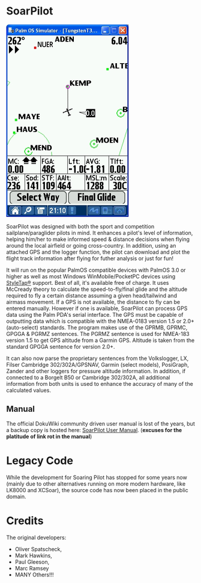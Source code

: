 # SoarPilot

![Moving Map](/images/moving_map_dia.jpg)

SoarPilot was designed with both the sport and competition sailplane/paraglider pilots in mind. 
It enhances a pilot's level of information, helping him/her to make informed speed & distance decisions when flying around the local airfield or going cross-country. 
In addition, using an attached GPS and the logger function, the pilot can download and plot the flight track information after flying for futher analysis or just for fun!


It will run on the popular PalmOS compatible devices with PalmOS 3.0 or higher as well as most Windows WinMobile/PocketPC devices using [StyleTap®](https://soaringpilot.meansolutions.nl/doku.php/soarpilot:styletap_differences) support. 
Best of all, it's available free of charge. It uses McCready theory to calculate the speed-to-fly/final glide and the altitude required to fly a certain 
distance assuming a given head/tailwind and airmass movement. If a GPS is not available, the distance to fly can be entered manually. 
However if one is available, SoarPilot can process GPS data using the Palm PDA's serial interface. The GPS must be capable of outputting data which is compatible with 
the NMEA-0183 version 1.5 or 2.0+ (auto-select) standards. The program makes use of the GPRMB, GPRMC, GPGGA & PGRMZ sentences. 
The PGRMZ sentence is used for NMEA-183 version 1.5 to get GPS altitude from a Garmin GPS. Altitude is taken from the standard GPGGA sentence for version 2.0+.


It can also now parse the proprietary sentences from the Volkslogger, LX, Filser Cambridge 302/302A/GPSNAV, Garmin (select models), PosiGraph, Zander and 
other loggers for pressure altitude information. In addition, if connected to a Borgelt B50 or Cambridge 302/302A, all additional information from both units 
is used to enhance the accuracy of many of the calculated values.

## Manual
The official DokuWiki community driven user manual is lost of the years, but a backup copy is hosted here:
[SoarPilot User Manual](https://soaringpilot.meansolutions.nl/doku.php/soarpilot:sp_intro).
(__excuses for the platitude of link rot in the manual__)

# Legacy Code
While the development for Soaring Pilot has stopped for some years now (mainly due to other alternatives running on more modern hardware, like LK8000 and XCSoar), 
the source code has now been placed in the public domain.

# Credits
The original developers: 
- Oliver Spatscheck, 
- Mark Hawkins, 
- Paul Gleeson, 
- Marc Ramsey 
- MANY Others!!!
